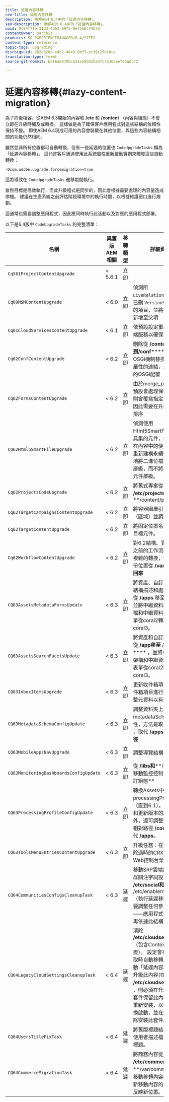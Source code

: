 ```yaml
---
title: 延遲內容移轉
seo-title: 延遲內容移轉
description: 瞭解AEM 6.4中的「延遲內容移轉」。
seo-description: 瞭解AEM 6.4中的「延遲內容移轉」。
uuid: 9c84f7fe-31d3-4b63-8975-9e75a6c44b7d
contentOwner: sarchiz
products: SG_EXPERIENCEMANAGER/6.4/SITES
content-type: reference
topic-tags: upgrading
discoiquuid: 282a828a-edb2-4643-9bf7-ec30c29dc6ce
translation-type: tm+mt
source-git-commit: ba16a6870bc621a585b2b2d7c7536baef05adc72

---
```



# 延遲內容移轉{#lazy-content-migration}

為了向後相容，從AEM 6.3開始的內容和 **/etc** 和 **/content** （內容與組態）不會立即在升級時觸及或轉換。 這樣做是為了確保客戶應用程式對這些結構的依賴性保持不變。 即使AEM 6.4現成可用的內容會裝載在其他位置，與這些內容結構相關的功能仍然相同。

雖然並非所有位置都可自動轉換，但有一些延遲的位置也 `CodeUpgradeTasks` 稱為「延遲內容移轉」。 這允許客戶通過使用此系統屬性重新啟動實例來觸發這些自動轉換：

```shell
-Dcom.adobe.upgrade.forcemigration=true
```

這將導致在 `CodeUpgradeTasks` 遷移期間執行。

雖然目標是高效執行，但此升級程式是同步的，因此會根據需要處理的內容量造成停機。 建議在生產系統之前評估階段環境中的執行時間，以根據維護窗口進行規劃。

這通常也需要調整應用程式，因此應同時執行此活動以及對應的應用程式部署。

以下是6.4版中 `CodeUpgradeTasks` 的完整清單：

| **名稱** | **與舊版AEM相關** | **移轉類型** | **詳細資料** |
|---|---|---|---|
| `Cq561ProjectContentUpgrade` | &lt; 5.6.1 | 立即 |  |
| `Cq60MSMContentUpgrade` | &lt; 6.0 | 立即 | 偵測所 `LiveRelationShips` 有已刪 `VersionStorage` 除的項目，並將排除屬性新增至父項 |
| `Cq61CloudServicesContentUpgrade` | &lt; 6.1 | 立即 | 依預設設定重新架構雲端服務以確保安全 |
| `Cq62ConfContentUpgrade` | &lt; 6.2 | 立即 | 刪除從 **/content到/conf****** （由OSGi機制替換）的基於屬性的連結，生成相應的OSGi配置 |
| `Cq62FormsContentUpgrade` | &lt; 6.2 | 立即 | 由於merge_preserve依預設會處理保全拒絕規則會覆寫指定的權限，因此需要在升級時重新排序 |
| `CQ62Html5SmartFileUpgrade` | &lt; 6.2 | 立即 | 偵測使用Html5SmartFile介面工具集的元件，搜尋元件在內容中的使用實例並重新建構永續性，有效地將二進位檔移至下一層級，而不將其儲存在元件層級。 |
| `Cq62ProjectsCodeUpgrade` | &lt; 6.2 | 立即 | 將舊式專案從 **/etc/projects移至****/content/projects** |
| `Cq62TargetCampaignsContentUpgrade` | &lt; 6.2 | 立即 | 將容器圖層引入階層（區域）並調整參照。 |
| `Cq62TargetContentUpgrade` | &lt; 6.2 | 立即 | 將固定位置名稱設定為目標元件。 |
| `Cq62WorkflowContentUpgrade` | &lt; 6.2 | 立即 | 對6.2結構、實例、通知之前的工作流模型進行複雜的轉換，然後從備份位置從 **/var/備份合併回來** |
| `CQ63AssetsMetadataFormsUpdate` | &lt; 6.3 | 立即 | 將資產、自訂中繼資料結構描述和處理描述檔從 **/apps** 移至 **/conf** ，並將中繼資料結構描述檔和中繼資料描述檔表單從coral2轉譯至coral3。 |
| `CQ63AssetsSearchFacetsUpdate` | &lt; 6.3 | 立即 | 將資產和自訂搜尋Facet從 **/app移至** /conf **** ，並將中繼資料架構和中繼資料描述檔表單從coral2轉換為coral3。 |
| `CQ63InboxItemsUpgrade` | &lt; 6.3 | 立即 | 更新收件箱項目以對收件箱項目進行排序（調整元資料以有效排序） |
| `CQ63MetadataSchemaConfigUpdate` | &lt; 6.3 | 立即 | 調整資料夾上的metadataSchema屬性，方法是取代 **/conf** ，取代 **/apps的相對路徑** |
| `CQ63MobileAppsNavUpgrade` | &lt; 6.3 | 立即 | 調整導覽結構 |
| `CQ63MonitoringDashboardsConfigUpdate` | &lt; 6.3 | 立即 | 從 **/libs和****/應用程式移動監控控制面板的自訂組態** |
| `CQ63ProcessingProfileConfigUpdate` | &lt; 6.3 | 立即 | 轉換Assets中的processingProfile屬性（直到6.1），以符合6.3和更新版本的結構。 此外，還可調整描述檔的相對路徑 **/conf** ，以取代 **/apps**。 |
| `CQ63ToolsMenuEntriesContentUpgrade` | &lt; 6.3 | 立即 | 升級任務：在升級時刪除過時的CRXDE Lite和Web控制台菜單項。 |
| `CQ64CommunitiesConfigsCleanupTask` | &lt; 6.3 | 延遲 | 移動SRP雲端設定、社群關注字詞設定、清除 **/etc/social和** /etc/enablement **** （執行延遲移轉時，需要調整任何參照和資料——應用程式部分不應再依據此結構）。 |
| `CQ64LegacyCloudSettingsCleanupTask` | &lt; 6.4 | 延遲 | 清除 **/etc/cloudsettings** （包含ContextHub配置）。 設定會在第一次存取時自動移轉。 如果啟動「延遲內容移轉」並升級此內容(在 **/etc/cloudsettings中)** ，則必須在升級前透過套件保留此內容，然後重新安裝，以便隱含轉換啟動，並在完成後解除安裝此套件。 |
| `CQ64UsersTitleFixTask` | &lt; 6.4 | 延遲 | 將舊版標題結構調整為使用者描述檔節點中的標題。 |
| `CQ64CommerceMigrationTask` | &lt; 6.4 | 延遲 | 將商務內容從 **/etc/commerce移轉至****/var/commerce**。 移動移轉內容時，會更新移動內容的參考，以反映新位置。 |
